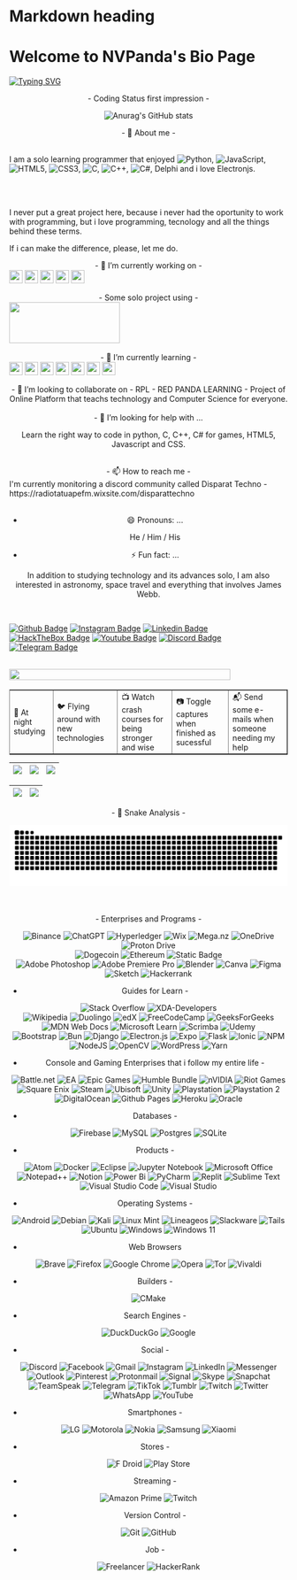 # Markdown heading

<H1>Welcome to NVPanda's Bio Page</H1>

[![Typing SVG](https://readme-typing-svg.demolab.com?font=Fira+Code&size=16&duration=6000&pause=2000&color=F70000&background=FFED0E00&multiline=true&width=500&height=75&lines=My+name+is+Nat%C3%A3%2C+but+you+can+call+me+as+Panda;or+NVPanda.%F0%9F%90%BC)](https://git.io/typing-svg)

<div align="center">
- Coding Status first impression -
</div>
<div align="center">

![Anurag's GitHub stats](https://github-readme-stats.vercel.app/api?username=NVPanda&count_private=true&theme=onedark)

</div>

<div>
<div align="center">
- 💬 About me -
</div>
<br>

I am a solo learning programmer that enjoyed ![Python](https://img.shields.io/badge/python-3670A0?style=fflat-square&logo=python&logoColor=ffdd54), ![JavaScript](https://img.shields.io/badge/javascript-%23323330.svg?style=fflat-square&logo=javascript&logoColor=%23F7DF1E), ![HTML5](https://img.shields.io/badge/html5-%23E34F26.svg?style=fflat-square&logo=html5&logoColor=white), ![CSS3](https://img.shields.io/badge/css3-%231572B6.svg?style=fflat-square&logo=css3&logoColor=white), ![C](https://img.shields.io/badge/c-%2300599C.svg?style=fflat-square&logo=c&logoColor=white), ![C++](https://img.shields.io/badge/c++-%2300599C.svg?style=fflat-square&logo=c%2B%2B&logoColor=white), ![C#](https://img.shields.io/badge/c%23-%23239120.svg?style=fflat-square&logo=c-sharp&logoColor=white), Delphi  and i love Electronjs.

<br><br>

  I never put a great project here, because i never had the oportunity to work with programming,
  but i love programming, tecnology and all the things behind these terms.

  If i can make the difference, please, let me do.
</div>

<div>
<div align="center">
- 🔭 I’m currently working on -
</div>
 <img align="center" src="https://cdn.icon-icons.com/icons2/3053/PNG/512/electron_macos_bigsur_icon_190206.png" width="24" height="24" />
 <img align="center" src="https://cdn.jsdelivr.net/gh/devicons/devicon/icons/python/python-original-wordmark.svg" width="24" height="24" />
  <img align="center" src="https://cdn.jsdelivr.net/gh/devicons/devicon/icons/html5/html5-original-wordmark.svg" width="24" height="24" />
 <img align="center" src="https://cdn.jsdelivr.net/gh/devicons/devicon/icons/javascript/javascript-original.svg" width="24" height="24" />
 <img align="center" src="https://cdn.jsdelivr.net/gh/devicons/devicon/icons/css3/css3-original-wordmark.svg" width="24" height="24" />
<br><br>
<div>
<div align="center">
- Some solo project using -
</div>
 <img  align="center" src="https://electronjs.org/images/electron-logo.svg" aling-item="bottom" width="200" height="74" />
</div>
<br>
<div align="center">
 - 🌱 I’m currently learning -
</div>
<img align="center" src="https://cdn.jsdelivr.net/gh/devicons/devicon/icons/c/c-original.svg" width="24" height="24" />
<img align="center" src="https://cdn.jsdelivr.net/gh/devicons/devicon/icons/cplusplus/cplusplus-original.svg" width="24" height="24" />
<img align="center" src="https://cdn.jsdelivr.net/gh/devicons/devicon/icons/csharp/csharp-original.svg" width="24" height="24" />
<img align="center" src="https://cdn.jsdelivr.net/gh/devicons/devicon/icons/html5/html5-original-wordmark.svg" width="24" height="24" />
<img align="center" src="https://cdn.jsdelivr.net/gh/devicons/devicon/icons/javascript/javascript-original.svg" width="24" height="24" />
<img align="center" src="https://cdn.jsdelivr.net/gh/devicons/devicon/icons/css3/css3-original-wordmark.svg" width="24" height="24" />
<img align="center" src="https://cdn.jsdelivr.net/gh/devicons/devicon/icons/python/python-original-wordmark.svg" width="24" height="24" />
</div>
<br>

<div align="center">  
- 👯 I’m looking to collaborate on -
 RPL - RED PANDA LEARNING - Project of Online Platform that teachs technology and Computer Science for everyone.
</div><br>

<div align="center">
- 🤔 I’m looking for help with ...

Learn the right way to code in python, C, C++, C# for games, HTML5, Javascript and CSS.
</div><br>

<div>
<div align="center">
- 📫 How to reach me -
</div>
I'm currently monitoring a discord community called Disparat Techno - https://radiotatuapefm.wixsite.com/disparattechno
</div>
<br>

<div align="center">

- 😄 Pronouns: ...

   He / Him / His

- ⚡ Fun fact: ...

 In addition to studying technology and its advances solo, I am also interested in astronomy, space travel and everything that involves James Webb.

</div><br>

<!-- Adicionando conteúdos -->
[![Github Badge](https://img.shields.io/badge/-Facebook-blue?style=fflat-square&logo=Facebook&logoColor=white&link=https://github.com/NVPanda)](https://www.facebook.com/NV.Panda.Pandoala/)
[![Instagram Badge](https://img.shields.io/badge/Instagram-E4405F?style=fflat-square&logo=instagram&logoColor=white)](https://www.instagram.com/nv_pandoala)
[![Linkedin Badge](https://img.shields.io/badge/-Linkedin-blue?style=fflat-square&logo=Linkedin&logoColor=white&link=https://github.com/arthurspk)](https://br.linkedin.com/in/nat%C3%A3-vitor-vaguel-reis-nvpanda-6140564a)
[![HackTheBox Badge](https://img.shields.io/badge/HackTheBox-111927?style=fflat-square&logo=Hack%20The%20Box&logoColor=9FEF00)]()
[![Youtube Badge](https://img.shields.io/badge/YouTube-FF0000?style=fflat-square&logo=youtube&logoColor=white)](https://www.youtube.com/@Chainlenger2)
[![Discord Badge](https://img.shields.io/badge/Discord-5865F2?style=fflat-square&logo=discord&logoColor=white)]()
[![Telegram Badge](https://img.shields.io/badge/Telegram-2CA5E0?style=fflat-square&logo=telegram&logoColor=white)](https://t.me/NV_Panda)

<table border="1" cellspacing="3" cellpadding="10">
  <tr>
    <br style="border: 0";>
      <img width="400" src="https://github.com/NVPanda/NVPanda/assets/59771238/ccb299ab-a13d-4d5b-9dc9-ce65ca595875"  width="15%" height="15%"/>
    </br>
 <td style="border: 0";>
        🌙 At night studying<td>🐦 Flying around with new technologies</td><td>📺 Watch crash courses for being stronger and wise</td><td>📷 Toggle captures when finished as sucessful</td><td>📬 Send some e-mails when someone needing my help</td>
    </td>
  </tr>
</table>

| ![](http://github-profile-summary-cards.vercel.app/api/cards/stats?username=nvpanda&theme=nord_dark) | ![](http://github-profile-summary-cards.vercel.app/api/cards/repos-per-language?username=nvpanda&hide=Html&theme=nord_dark) | ![](http://github-profile-summary-cards.vercel.app/api/cards/most-commit-language?username=nvpanda&theme=nord_dark) |
| :-: | :-: | :-: |

| ![](http://github-profile-summary-cards.vercel.app/api/cards/profile-details?username=nvpanda&theme=nord_dark) | ![](https://github-readme-streak-stats.herokuapp.com/?user=nvpanda&hide_border=true&date_format=M%20j%5B%2C%20Y%5D&background=2D3742&stroke=2D3742&ring=6bbbca&fire=6bbbca&currStreakNum=fff&sideNums=6bbbca&currStreakLabel=6bbbca&sideLabels=fff&dates=fff) |
| :-: | :-: |

<div align="center"> - 🐍 Snake Analysis - </div>

<div align="center">

![Snake animation](https://github.com/NVPanda/NVPanda/blob/output/github-contribution-grid-snake.svg)
</div>
<br><br>  

<div align="center">- Enterprises and Programs -

![Binance](https://img.shields.io/badge/Binance-FCD535?style=fflat-square&logo=binance&logoColor=white)
![ChatGPT](https://img.shields.io/badge/chatGPT-74aa9c?style=fflat-square&logo=openai&logoColor=black)
![Hyperledger](https://img.shields.io/badge/hyperledger-2F3134?style=fflat-square&logo=hyperledger&logoColor=black)
![Wix](https://img.shields.io/badge/wix-000?style=fflat-square&logo=wix&logoColor=black)
![Mega.nz](https://img.shields.io/badge/Mega-%23D90007.svg?style=fflat-square&logo=Mega&logoColor=white)
![OneDrive](https://img.shields.io/badge/OneDrive-white?style=fflat-square&logo=Microsoft%20OneDrive&logoColor=0078D4)
![Proton Drive](https://img.shields.io/badge/Proton%20Drive-6d4aff?style=fflat-square&logo=proton%20drive&logoColor=white) <br>
![Dogecoin](https://img.shields.io/badge/dogecoin-B59A30?style=fflat-square&logo=dogecoin&logoColor=white)
![Ethereum](https://img.shields.io/badge/Ethereum-3C3C3D?style=fflat-square&logo=Ethereum&logoColor=white)
![Static Badge](https://img.shields.io/badge/Working%20in%20progress%20-gold?style=fflat-square&logo=bitcoin) <br>
![Adobe Photoshop](https://img.shields.io/badge/adobe%20photoshop-%2331A8FF.svg?style=fflat-square&logo=adobe%20photoshop&logoColor=white)
![Adobe Premiere Pro](https://img.shields.io/badge/Adobe%20Premiere%20Pro-9999FF.svg?style=fflat-square&logo=Adobe%20Premiere%20Pro&logoColor=white)
![Blender](https://img.shields.io/badge/blender-%23F5792A.svg?style=fflat-square&logo=blender&logoColor=white)
![Canva](https://img.shields.io/badge/Canva-%2300C4CC.svg?style=fflat-square&logo=Canva&logoColor=white)
![Figma](https://img.shields.io/badge/figma-%23F24E1E.svg?style=fflat-square&logo=figma&logoColor=white)
![Sketch](https://img.shields.io/badge/Sketch-FFB387?style=fflat-square&logo=sketch&logoColor=black)
![Hackerrank](https://img.shields.io/badge/-Hackerrank-2EC866?style=fflat-square&logo=HackerRank&logoColor=white) <br>

- Guides for Learn -

![Stack Overflow](https://img.shields.io/badge/-Stackoverflow-FE7A16?style=fflat-square&logo=stack-overflow&logoColor=white)
![XDA-Developers](https://img.shields.io/badge/XDA--Developers-%23AC6E2F.svg?style=fflat-square&logo=XDA-Developers&logoColor=white) <br>
![Wikipedia](https://img.shields.io/badge/Wikipedia-%23000000.svg?style=fflat-square&logo=wikipedia&logoColor=white)
![Duolingo](https://img.shields.io/badge/Duolingo-%234DC730.svg?style=fflat-square&logo=Duolingo&logoColor=white)
![edX](https://img.shields.io/badge/edX-%2302262B.svg?style=fflat-square&logo=edX&logoColor=white)
![FreeCodeCamp](https://img.shields.io/badge/Freecodecamp-%23123.svg?&style=fflat-square&logo=freecodecamp&logoColor=green)
![GeeksForGeeks](https://img.shields.io/badge/GeeksforGeeks-gray?style=fflat-square&logo=geeksforgeeks&logoColor=35914c)
![MDN Web Docs](https://img.shields.io/badge/MDN_Web_Docs-black?style=fflat-square&logo=mdnwebdocs&logoColor=white)
![Microsoft Learn](https://img.shields.io/badge/Microsoft_Learn-258ffa?style=fflat-square&logo=microsoft&logoColor=white)
![Scrimba](https://img.shields.io/badge/scrimba-2B283A?style=fflat-square&logo=scrimba&logoColor=white)
![Udemy](https://img.shields.io/badge/Udemy-A435F0?style=fflat-square&logo=Udemy&logoColor=white) <br>
![Bootstrap](https://img.shields.io/badge/bootstrap-%238511FA.svg?style=fflat-square&logo=bootstrap&logoColor=white)
![Bun](https://img.shields.io/badge/Bun-%23000000.svg?style=fflat-square&logo=bun&logoColor=white)
![Django](https://img.shields.io/badge/django-%23092E20.svg?style=fflat-square&logo=django&logoColor=white)
![Electron.js](https://img.shields.io/badge/Electron-191970?style=fflat-square&logo=Electron&logoColor=white)
![Expo](https://img.shields.io/badge/expo-1C1E24?style=fflat-square&logo=expo&logoColor=#D04A37)
![Flask](https://img.shields.io/badge/flask-%23000.svg?style=fflat-square&logo=flask&logoColor=white)
![Ionic](https://img.shields.io/badge/Ionic-%233880FF.svg?style=fflat-square&logo=Ionic&logoColor=white)
![NPM](https://img.shields.io/badge/NPM-%23CB3837.svg?style=fflat-square&logo=npm&logoColor=white)
![NodeJS](https://img.shields.io/badge/node.js-6DA55F?style=fflat-square&logo=node.js&logoColor=white)
![OpenCV](https://img.shields.io/badge/opencv-%23white.svg?style=fflat-square&logo=opencv&logoColor=white)
![WordPress](https://img.shields.io/badge/WordPress-%23117AC9.svg?style=fflat-square&logo=WordPress&logoColor=white)
![Yarn](https://img.shields.io/badge/yarn-%232C8EBB.svg?style=fflat-square&logo=yarn&logoColor=white) <br>

- Console and Gaming Enterprises that i follow my entire life -

![Battle.net](https://img.shields.io/badge/battle.net-%2300AEFF.svg?style=fflat-square&logo=battle.net&logoColor=white)
![EA](https://img.shields.io/badge/ea-%23000000.svg?style=fflat-square&logo=ea&logoColor=white)
![Epic Games](https://img.shields.io/badge/epicgames-%23313131.svg?style=fflat-square&logo=epicgames&logoColor=white)
![Humble Bundle](https://img.shields.io/badge/HumbleBundle-%23494F5C.svg?style=fflat-square&logo=HumbleBundle&logoColor=white)
![nVIDIA](https://img.shields.io/badge/nVIDIA-%2376B900.svg?style=fflat-square&logo=nVIDIA&logoColor=white)
![Riot Games](https://img.shields.io/badge/riotgames-D32936.svg?style=fflat-square&logo=riotgames&logoColor=white)
![Square Enix](https://img.shields.io/badge/SquareEnix-%23ED1C24.svg?style=fflat-square&logo=SquareEnix&logoColor=white)
![Steam](https://img.shields.io/badge/steam-%23000000.svg?style=fflat-square&logo=steam&logoColor=white)
![Ubisoft](https://img.shields.io/badge/Ubisoft-%23F5F5F5.svg?style=fflat-square&logo=Ubisoft&logoColor=black)
![Unity](https://img.shields.io/badge/unity-%23000000.svg?style=fflat-square&logo=unity&logoColor=white)
![Playstation](https://img.shields.io/badge/Playstation-003791?style=fflat-square&logo=playstation&logoColor=white)
![Playstation 2](https://img.shields.io/badge/Playstation%202-003791?style=fflat-square&logo=playstation-2&logoColor=white)
![DigitalOcean](https://img.shields.io/badge/DigitalOcean-%230167ff.svg?style=fflat-square&logo=digitalOcean&logoColor=white)
![Github Pages](https://img.shields.io/badge/github%20pages-121013?style=fflat-square&logo=github&logoColor=white)
![Heroku](https://img.shields.io/badge/heroku-%23430098.svg?style=fflat-square&logo=heroku&logoColor=white)
![Oracle](https://img.shields.io/badge/Oracle-F80000?style=fflat-square&logo=oracle&logoColor=white) <br>

- Databases -

![Firebase](https://img.shields.io/badge/Firebase-039BE5?style=fflat-square&logo=Firebase&logoColor=white)
![MySQL](https://img.shields.io/badge/mysql-%2300f.svg?style=fflat-square&logo=mysql&logoColor=white)
![Postgres](https://img.shields.io/badge/postgres-%23316192.svg?style=fflat-square&logo=postgresql&logoColor=white)
![SQLite](https://img.shields.io/badge/sqlite-%2307405e.svg?style=fflat-square&logo=sqlite&logoColor=white) <br>

- Products -

![Atom](https://img.shields.io/badge/Atom-%2366595C.svg?style=fflat-square&logo=atom&logoColor=white)
![Docker](https://img.shields.io/badge/docker-%230db7ed.svg?style=fflat-square&logo=docker&logoColor=white)
![Eclipse](https://img.shields.io/badge/Eclipse-FE7A16.svg?style=fflat-square&logo=Eclipse&logoColor=white)
![Jupyter Notebook](https://img.shields.io/badge/jupyter-%23FA0F00.svg?style=fflat-square&logo=jupyter&logoColor=white)
![Microsoft Office](https://img.shields.io/badge/Microsoft_Office-D83B01?style=fflat-square&logo=microsoft-office&logoColor=white)
![Notepad++](https://img.shields.io/badge/Notepad++-90E59A.svg?style=fflat-square&logo=notepad%2b%2b&logoColor=black)
![Notion](https://img.shields.io/badge/Notion-%23000000.svg?style=fflat-square&logo=notion&logoColor=white)
![Power Bi](https://img.shields.io/badge/power_bi-F2C811?style=fflat-square&logo=powerbi&logoColor=black)
![PyCharm](https://img.shields.io/badge/pycharm-143?style=fflat-square&logo=pycharm&logoColor=black&color=black&labelColor=green)
![Replit](https://img.shields.io/badge/Replit-DD1200?style=fflat-square&logo=Replit&logoColor=white)
![Sublime Text](https://img.shields.io/badge/sublime_text-%23575757.svg?style=fflat-square&logo=sublime-text&logoColor=important)
![Visual Studio Code](https://img.shields.io/badge/Visual%20Studio%20Code-0078d7.svg?style=fflat-square&logo=visual-studio-code&logoColor=white)
![Visual Studio](https://img.shields.io/badge/Visual%20Studio-5C2D91.svg?style=fflat-square&logo=visual-studio&logoColor=white) <br>

- Operating Systems -

![Android](https://img.shields.io/badge/Android-3DDC84?style=fflat-square&logo=android&logoColor=white)
![Debian](https://img.shields.io/badge/Debian-D70A53?style=fflat-square&logo=debian&logoColor=white)
![Kali](https://img.shields.io/badge/Kali-268BEE?style=fflat-square&logo=kalilinux&logoColor=white)
![Linux Mint](https://img.shields.io/badge/Linux%20Mint-87CF3E?style=fflat-square&logo=Linux%20Mint&logoColor=white)
![Lineageos](https://img.shields.io/badge/lineageos-167C80?style=fflat-square&logo=lineageos&logoColor=white)
![Slackware](https://img.shields.io/badge/-Slackware-%231357BD?style=fflat-square&logo=slackware&logoColor=white)
![Tails](https://img.shields.io/badge/Tails%20-56347C?&style=fflat-square&logo=tails&logoColor=white)
![Ubuntu](https://img.shields.io/badge/Ubuntu-E95420?style=fflat-square&logo=ubuntu&logoColor=white)
![Windows](https://img.shields.io/badge/Windows-0078D6?style=fflat-square&logo=windows&logoColor=white)
![Windows 11](https://img.shields.io/badge/Windows%2011-%230079d5.svg?style=fflat-square&logo=Windows%2011&logoColor=white) <br>

- Web Browsers

![Brave](https://img.shields.io/badge/Brave-FB542B?style=fflat-square&logo=Brave&logoColor=black)
![Firefox](https://img.shields.io/badge/Firefox-FF7139?style=fflat-square&logo=Firefox-Browser&logoColor=black)
![Google Chrome](https://img.shields.io/badge/Google%20Chrome-4285F4?style=fflat-square&logo=GoogleChrome&logoColor=black)
![Opera](https://img.shields.io/badge/Opera-FF1B2D?style=fflat-square&logo=Opera&logoColor=black)
![Tor](https://img.shields.io/badge/Tor-7D4698?style=fflat-square&logo=Tor-Browser&logoColor=black)
![Vivaldi](https://img.shields.io/badge/Vivaldi-EF3939?style=fflat-square&logo=Vivaldi&logoColor=black) <br>

- Builders -

![CMake](https://img.shields.io/badge/CMake-%23008FBA.svg?style=fflat-square&logo=cmake&logoColor=white)

- Search Engines -

![DuckDuckGo](https://img.shields.io/badge/DuckDuckGo-DE5833?style=fflat-square&logo=DuckDuckGo&logoColor=white)
![Google](https://img.shields.io/badge/google-4285F4?style=fflat-square&logo=google&logoColor=white)

- Social -

![Discord](https://img.shields.io/badge/Discord-%235865F2.svg?style=fflat-square&logo=discord&logoColor=white)
![Facebook](https://img.shields.io/badge/Facebook-%231877F2.svg?style=fflat-square&logo=Facebook&logoColor=white)
![Gmail](https://img.shields.io/badge/Gmail-D14836?style=fflat-square&logo=gmail&logoColor=white)
![Instagram](https://img.shields.io/badge/Instagram-%23E4405F.svg?style=fflat-square&logo=Instagram&logoColor=white)
![LinkedIn](https://img.shields.io/badge/linkedin-%230077B5.svg?style=fflat-square&logo=linkedin&logoColor=white)
![Messenger](https://img.shields.io/badge/Messenger-00B2FF?style=fflat-square&logo=messenger&logoColor=white)
![Outlook](https://img.shields.io/badge/Microsoft_Outlook-0078D4?style=fflat-square&logo=microsoft-outlook&logoColor=white)
![Pinterest](https://img.shields.io/badge/Pinterest-%23E60023.svg?style=fflat-square&logo=Pinterest&logoColor=white)
![Protonmail](https://img.shields.io/badge/ProtonMail-8B89CC?style=fflat-square&logo=protonmail&logoColor=white)
![Signal](https://img.shields.io/badge/Signal-%23039BE5.svg?style=fflat-square&logo=Signal&logoColor=white)
![Skype](https://img.shields.io/badge/Skype-%2300AFF0.svg?style=fflat-square&logo=Skype&logoColor=white)
![Snapchat](https://img.shields.io/badge/Snapchat-%23FFFC00.svg?style=fflat-square&logo=Snapchat&logoColor=white)
![TeamSpeak](https://img.shields.io/badge/TeamSpeak-2580C3?style=fflat-square&logo=teamspeak&logoColor=white)
![Telegram](https://img.shields.io/badge/Telegram-2CA5E0?style=fflat-square&logo=telegram&logoColor=white)
![TikTok](https://img.shields.io/badge/TikTok-%23000000.svg?style=fflat-square&logo=TikTok&logoColor=white)
![Tumblr](https://img.shields.io/badge/Tumblr-%2336465D.svg?style=fflat-square&logo=Tumblr&logoColor=white)
![Twitch](https://img.shields.io/badge/Twitch-%239146FF.svg?style=fflat-square&logo=Twitch&logoColor=white)
![Twitter](https://img.shields.io/badge/Twitter-%231DA1F2.svg?style=fflat-square&logo=Twitter&logoColor=white)
![WhatsApp](https://img.shields.io/badge/WhatsApp-25D366?style=fflat-square&logo=whatsapp&logoColor=white)
![YouTube](https://img.shields.io/badge/YouTube-%23FF0000.svg?style=fflat-square&logo=YouTube&logoColor=white) <br>

- Smartphones -

![LG](https://img.shields.io/badge/lg-a50034.svg?style=fflat-square&logo=lg&logoColor=white)
![Motorola](https://img.shields.io/badge/Motorola-%23E1140A.svg?style=fflat-square&logo=motorola&logoColor=white)
![Nokia](https://img.shields.io/badge/Nokia-%23124191.svg?style=fflat-square&logo=nokia&logoColor=white)
![Samsung](https://img.shields.io/badge/Samsung-%231428A0.svg?style=fflat-square&logo=samsung&logoColor=white)
![Xiaomi](https://img.shields.io/badge/Xiaomi-%23FF6900.svg?style=fflat-square&logo=xiaomi&logoColor=white) <br>

- Stores -

![F Droid](https://img.shields.io/badge/F_Droid-1976D2?style=fflat-square&logo=f-droid&logoColor=white)
![Play Store](https://img.shields.io/badge/Google_Play-414141?style=fflat-square&logo=google-play&logoColor=white) <br>

- Streaming -

![Amazon Prime](https://img.shields.io/badge/Amazon%20Prime-0F79AF?style=fflat-square&logo=amazonprime&logoColor=white)
![Twitch](https://img.shields.io/badge/Twitch-9347FF?style=fflat-square&logo=twitch&logoColor=white) <br>

- Version Control -

![Git](https://img.shields.io/badge/git-%23F05033.svg?style=fflat-square&logo=git&logoColor=white)
![GitHub](https://img.shields.io/badge/github-%23121011.svg?style=fflat-square&logo=github&logoColor=white) <br>

- Job -

![Freelancer](https://img.shields.io/badge/Freelancer-29B2FE?style=fflat-square&logo=Freelancer&logoColor=white)
![HackerRank](https://img.shields.io/badge/-Hackerrank-2EC866?style=fflat-square&logo=HackerRank&logoColor=white)

</div>
